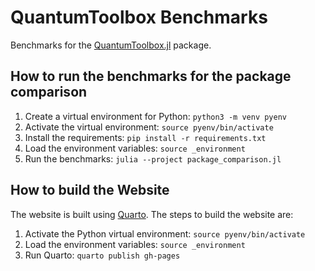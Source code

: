 # QuantumToolbox Benchmarks

Benchmarks for the [QuantumToolbox.jl](https://github.com/qutip/QuantumToolbox.jl) package.

## How to run the benchmarks for the package comparison

1. Create a virtual environment for Python: `python3 -m venv pyenv`
2. Activate the virtual environment: `source pyenv/bin/activate`
3. Install the requirements: `pip install -r requirements.txt`
4. Load the environment variables: `source _environment`
5. Run the benchmarks: `julia --project package_comparison.jl`

## How to build the Website

The website is built using [Quarto](https://quarto.org). The steps to build the website are:

1. Activate the Python virtual environment: `source pyenv/bin/activate`
2. Load the environment variables: `source _environment`
3. Run Quarto: `quarto publish gh-pages`
